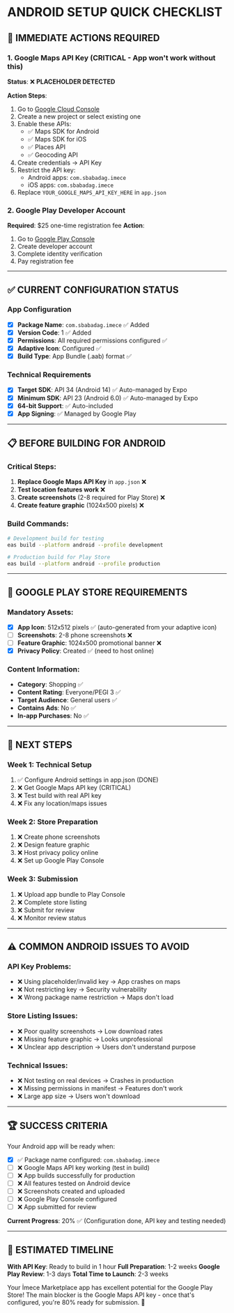 # ANDROID SETUP QUICK CHECKLIST

## 🚨 IMMEDIATE ACTIONS REQUIRED

### 1. Google Maps API Key (CRITICAL - App won't work without this)

**Status**: ❌ **PLACEHOLDER DETECTED**

**Action Steps**:
1. Go to [Google Cloud Console](https://console.cloud.google.com/)
2. Create a new project or select existing one
3. Enable these APIs:
   - ✅ Maps SDK for Android
   - ✅ Maps SDK for iOS  
   - ✅ Places API
   - ✅ Geocoding API
4. Create credentials → API Key
5. Restrict the API key:
   - Android apps: `com.sbabadag.imece`
   - iOS apps: `com.sbabadag.imece`
6. Replace `YOUR_GOOGLE_MAPS_API_KEY_HERE` in `app.json`

### 2. Google Play Developer Account

**Required**: $25 one-time registration fee
**Action**: 
1. Go to [Google Play Console](https://play.google.com/console)
2. Create developer account
3. Complete identity verification
4. Pay registration fee

---

## ✅ CURRENT CONFIGURATION STATUS

### App Configuration
- [x] **Package Name**: `com.sbabadag.imece` ✅ Added
- [x] **Version Code**: 1 ✅ Added
- [x] **Permissions**: All required permissions configured ✅
- [x] **Adaptive Icon**: Configured ✅
- [x] **Build Type**: App Bundle (.aab) format ✅

### Technical Requirements
- [x] **Target SDK**: API 34 (Android 14) ✅ Auto-managed by Expo
- [x] **Minimum SDK**: API 23 (Android 6.0) ✅ Auto-managed by Expo
- [x] **64-bit Support**: ✅ Auto-included
- [x] **App Signing**: ✅ Managed by Google Play

---

## 📋 BEFORE BUILDING FOR ANDROID

### Critical Steps:
1. **Replace Google Maps API Key** in `app.json` ❌
2. **Test location features work** ❌
3. **Create screenshots** (2-8 required for Play Store) ❌
4. **Create feature graphic** (1024x500 pixels) ❌

### Build Commands:
```bash
# Development build for testing
eas build --platform android --profile development

# Production build for Play Store
eas build --platform android --profile production
```

---

## 📱 GOOGLE PLAY STORE REQUIREMENTS

### Mandatory Assets:
- [x] **App Icon**: 512x512 pixels ✅ (auto-generated from your adaptive icon)
- [ ] **Screenshots**: 2-8 phone screenshots ❌
- [ ] **Feature Graphic**: 1024x500 promotional banner ❌
- [x] **Privacy Policy**: Created ✅ (need to host online)

### Content Information:
- **Category**: Shopping ✅
- **Content Rating**: Everyone/PEGI 3 ✅
- **Target Audience**: General users ✅
- **Contains Ads**: No ✅
- **In-app Purchases**: No ✅

---

## 🎯 NEXT STEPS

### Week 1: Technical Setup
1. ✅ Configure Android settings in app.json (DONE)
2. ❌ Get Google Maps API key (CRITICAL)
3. ❌ Test build with real API key
4. ❌ Fix any location/maps issues

### Week 2: Store Preparation  
1. ❌ Create phone screenshots
2. ❌ Design feature graphic
3. ❌ Host privacy policy online
4. ❌ Set up Google Play Console

### Week 3: Submission
1. ❌ Upload app bundle to Play Console
2. ❌ Complete store listing
3. ❌ Submit for review
4. ❌ Monitor review status

---

## ⚠️ COMMON ANDROID ISSUES TO AVOID

### API Key Problems:
- ❌ Using placeholder/invalid key → App crashes on maps
- ❌ Not restricting key → Security vulnerability  
- ❌ Wrong package name restriction → Maps don't load

### Store Listing Issues:
- ❌ Poor quality screenshots → Low download rates
- ❌ Missing feature graphic → Looks unprofessional
- ❌ Unclear app description → Users don't understand purpose

### Technical Issues:
- ❌ Not testing on real devices → Crashes in production
- ❌ Missing permissions in manifest → Features don't work
- ❌ Large app size → Users won't download

---

## 🏆 SUCCESS CRITERIA

Your Android app will be ready when:

- [x] ✅ Package name configured: `com.sbabadag.imece`
- [ ] ❌ Google Maps API key working (test in build)
- [ ] ❌ App builds successfully for production
- [ ] ❌ All features tested on Android device
- [ ] ❌ Screenshots created and uploaded
- [ ] ❌ Google Play Console configured
- [ ] ❌ App submitted for review

**Current Progress**: 20% ✅ (Configuration done, API key and testing needed)

---

## 🚀 ESTIMATED TIMELINE

**With API Key**: Ready to build in 1 hour
**Full Preparation**: 1-2 weeks
**Google Play Review**: 1-3 days
**Total Time to Launch**: 2-3 weeks

Your İmece Marketplace app has excellent potential for the Google Play Store! The main blocker is the Google Maps API key - once that's configured, you're 80% ready for submission. 🎯
